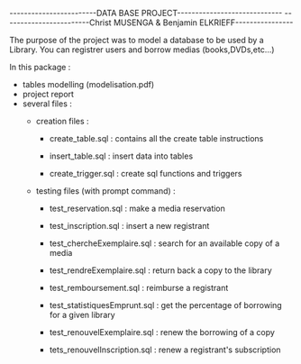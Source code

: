------------------------DATA BASE PROJECT-----------------------------
------------------------Christ MUSENGA & Benjamin ELKRIEFF----------------

The purpose of the project was to model a database to be used by a Library.
You can registrer users and borrow medias (books,DVDs,etc...)

In this package :
- tables modelling (modelisation.pdf)
- project report
- several files :
	- creation files :
		* create_table.sql : contains all the create table instructions

		* insert_table.sql : insert data into tables

		* create_trigger.sql : create sql functions and triggers
	
	- testing files (with prompt command) :

		* test_reservation.sql : make a media reservation
		
		* test_inscription.sql : insert a new registrant

		* test_chercheExemplaire.sql : search for an available copy of a media

		* test_rendreExemplaire.sql : return back a copy to the library

		* test_remboursement.sql : reimburse a registrant

		* test_statistiquesEmprunt.sql : get the percentage of borrowing for a given library
		* test_renouvelExemplaire.sql : renew the borrowing of a copy

		* tets_renouvelInscription.sql : renew a registrant's subscription
